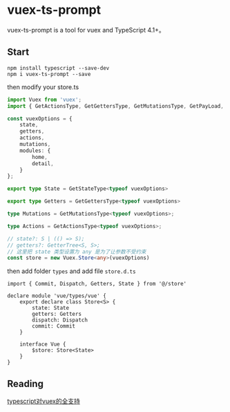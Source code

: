 # vuex-ts-prompt
vuex-ts-prompt is a tool for vuex and TypeScript 4.1+。

## Start

```
npm install typescript --save-dev
npm i vuex-ts-prompt --save
```

then modify your store.ts

```TypeScript
import Vuex from 'vuex';
import { GetActionsType, GetGettersType, GetMutationsType, GetPayLoad, GetReturnType, GetStateType } from 'vuex-ts-prompt';

const vuexOptions = {
    state,
    getters,
    actions,
    mutations,
    modules: {
        home,
        detail,
    }
};

export type State = GetStateType<typeof vuexOptions>

export type Getters = GetGettersType<typeof vuexOptions>

type Mutations = GetMutationsType<typeof vuexOptions>;

type Actions = GetActionsType<typeof vuexOptions>;

// state?: S | (() => S);
// getters?: GetterTree<S, S>;
// 这里把 state 类型设置为 any 是为了让参数不受约束
const store = new Vuex.Store<any>(vuexOptions)
```

then add folder `types` and add file `store.d.ts`

```
import { Commit, Dispatch, Getters, State } from '@/store'

declare module 'vue/types/vue' {
	export declare class Store<S> {
		state: State
		getters: Getters
		dispatch: Dispatch
		commit: Commit
	}

	interface Vue {
		$store: Store<State>
	}
}
```
## Reading
[typescript对vuex的全支持](http://wynnyo.com/archives/ts-vuex)
